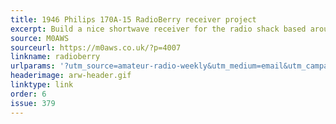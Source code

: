 ```yaml
---
title: 1946 Philips 170A-15 RadioBerry receiver project
excerpt: Build a nice shortwave receiver for the radio shack based around the RadioBerry HAT on a RaspberryPi 4 housed in a vintage receiver cabinet.
source: M0AWS
sourceurl: https://m0aws.co.uk/?p=4007
linkname: radioberry
urlparams: '?utm_source=amateur-radio-weekly&utm_medium=email&utm_campaign=newsletter'
headerimage: arw-header.gif
linktype: link
order: 6
issue: 379
---
```

